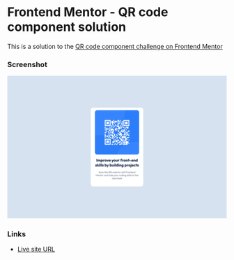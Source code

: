 # Frontend Mentor - QR code component solution

This is a solution to the [QR code component challenge on Frontend Mentor](https://www.frontendmentor.io/challenges/qr-code-component-iux_sIO_H)

### Screenshot

![](./screenshot.jpg)

### Links

- [Live site URL](https://abhijith94.github.io/qr-code-component/)
